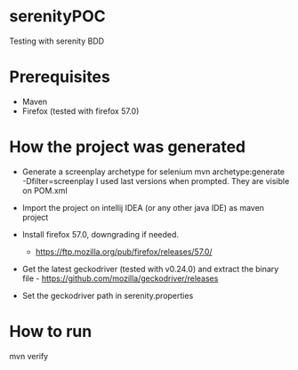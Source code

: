 # serenityPOC
Testing with serenity BDD


# Prerequisites
- Maven
- Firefox (tested with firefox 57.0) 

# How the project was generated
- Generate a screenplay archetype for selenium
mvn archetype:generate -Dfilter=screenplay
I used last versions when prompted. They are visible on POM.xml

- Import the project on intellij IDEA (or any other java IDE)  as maven project

- Install firefox 57.0, downgrading if needed.
	- https://ftp.mozilla.org/pub/firefox/releases/57.0/
- Get the latest geckodriver (tested with v0.24.0) and extract the binary file
        - https://github.com/mozilla/geckodriver/releases
- Set the geckodriver path in serenity.properties

# How to run
mvn verify
